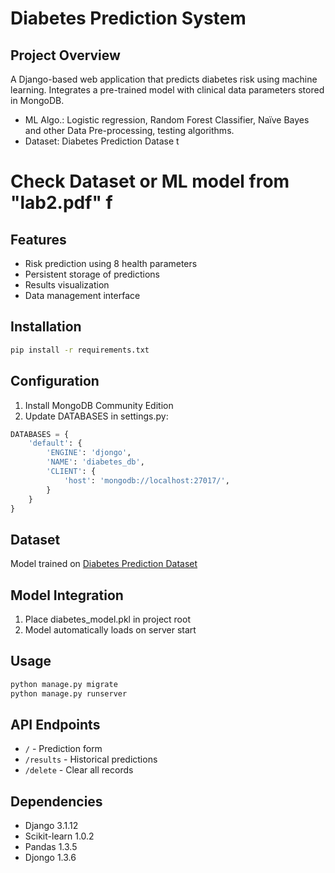 # Diabetes Prediction System

## Project Overview
A Django-based web application that predicts diabetes risk using machine learning. Integrates a pre-trained model with clinical data parameters stored in MongoDB.
-  ML Algo.: Logistic regression, Random Forest Classifier, Naïve Bayes and other Data Pre-processing, testing algorithms.
-  Dataset:  Diabetes Prediction Datase
t
# Check Dataset or ML model from "lab2.pdf" f

## Features
- Risk prediction using 8 health parameters
- Persistent storage of predictions
- Results visualization
- Data management interface

## Installation
```bash
pip install -r requirements.txt
```

## Configuration
1. Install MongoDB Community Edition
2. Update DATABASES in settings.py:
```python
DATABASES = {
    'default': {
        'ENGINE': 'djongo',
        'NAME': 'diabetes_db',
        'CLIENT': {
            'host': 'mongodb://localhost:27017/',
        }
    }
}
```

## Dataset
Model trained on [Diabetes Prediction Dataset](https://www.kaggle.com/datasets/iammustafatz/diabetes-prediction-dataset)

## Model Integration
1. Place diabetes_model.pkl in project root
2. Model automatically loads on server start

## Usage
```bash
python manage.py migrate
python manage.py runserver
```

## API Endpoints
- `/` - Prediction form
- `/results` - Historical predictions
- `/delete` - Clear all records

## Dependencies
- Django 3.1.12
- Scikit-learn 1.0.2
- Pandas 1.3.5
- Djongo 1.3.6
